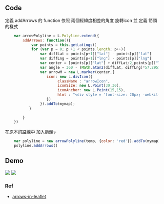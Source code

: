 ## Code
定義 addArrows 的 function 
依照 兩個經緯度相差的角度 旋轉icon 並 定義 箭頭的樣式 
```js
    var arrowPolyline = L.Polyline.extend({
        addArrows: function(){
		    var points = this.getLatLngs()
            for (var p = 0; p +1 < points.length; p++){
                var diffLat = points[p+1]["lat"] - points[p]["lat"]
                var diffLng = points[p+1]["lng"] - points[p]["lng"]
                var center = [points[p]["lat"] + diffLat/2,points[p]["lng"] + diffLng/2]
                var angle = 360 - (Math.atan2(diffLat, diffLng)*57.295779513082)
                var arrowM = new L.marker(center,{
                   icon: new L.divIcon({ 
                        className : "arrowIcon",
                        iconSize: new L.Point(30,30), 
                        iconAnchor: new L.Point(15,15), 
                        html : "<div style = 'font-size: 20px; -webkit-transform: rotate("+ angle +"deg)'>➨</div>"
                   })
                }).addTo(mymap);
           }
            
        }
    })
```
在原本的路線中 加入箭頭s
```js
    var polyline = new arrowPolyline(temp, {color: 'red'}).addTo(mymap);
    polyline.addArrows()
```
## Demo 
![](https://i.imgur.com/Pj3ybL4.png)
![](https://i.imgur.com/Fat923q.png)

### Ref 
* [arrows-in-leaflet](http://www.coffeegnome.net/arrows-in-leaflet/)